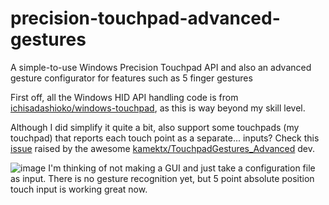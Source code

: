 # precision-touchpad-advanced-gestures
A simple-to-use Windows Precision Touchpad API and also an advanced gesture configurator for features such as 5 finger gestures

First off, all the Windows HID API handling code is from [ichisadashioko/windows-touchpad](https://github.com/ichisadashioko/windows-touchpad), as this is way beyond my skill level.

Although I did simplify it quite a bit, also support some touchpads (my touchpad) that reports each touch point as a separate... inputs? Check this [issue](https://github.com/emoacht/RawInput.Touchpad/issues/1) raised by the awesome [kamektx/TouchpadGestures_Advanced](https://github.com/kamektx/TouchpadGestures_Advanced) dev.

![image](https://user-images.githubusercontent.com/39593345/182168480-5d4ab3ac-8206-4172-a1a8-79685f3c94cc.png)
I'm thinking of not making a GUI and just take a configuration file as input. There is no gesture recognition yet, but 5 point absolute position touch input is working great now.
